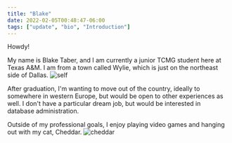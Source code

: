 ```yaml
---
title: "Blake"
date: 2022-02-05T00:48:47-06:00
tags: ["update", "bio", "Introduction"]
---
```

Howdy!

My name is Blake Taber, and I am currently a junior TCMG student here at Texas A&M. I am from a town called Wylie, which is just on the northeast side of Dallas. 
![self](https://user-images.githubusercontent.com/98701458/152719068-e412b8fd-516f-43e1-9276-fb16f1289df1.jpg)


After graduation, I'm wanting to move out of the country, ideally to somewhere in western Europe, but would be open to other experiences as well.
I don't have a particular dream job, but would be interested in database administration. 

Outside of my professional goals, I enjoy playing video games and hanging out with my cat, Cheddar. 
![cheddar](https://user-images.githubusercontent.com/98701458/152719080-cf85e751-030a-4f48-823c-d288f6b6963e.jpg)
